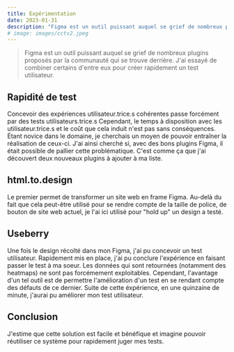 ```yaml
---
title: Expérimentation
date: 2023-01-31
description: "Figma est un outil puissant auquel se grief de nombreux plugins proposés par la communauté qui se trouve derrière. J'ai essayé de combiner certains d'entre eux pour créer rapidement un test utilisateur."
# image: images/cctv2.jpeg
---
```


> Figma est un outil puissant auquel se grief de nombreux plugins proposés par la communauté qui se trouve derrière. J'ai essayé de combiner certains d'entre eux pour créer rapidement un test utilisateur.


## Rapidité de test
Concevoir des expériences utilisateur.trice.s cohérentes passe forcément par des tests utilisateurs.trice.s Cependant, le temps à disposition avec les utilisateur.trice.s et le coût que cela induit n'est pas sans conséquences. Étant novice dans le domaine, je cherchais un moyen de pouvoir entraîner la réalisation de ceux-ci. J'ai ainsi cherché si, avec des bons plugins Figma, il était possible de pallier cette problématique. C'est comme ça que j'ai découvert deux nouveaux plugins à ajouter à ma liste.  

## html.to.design
Le premier permet de transformer un site web en frame Figma. Au-delà du fait que cela peut-être utilisé pour se rendre compte de la taille de police, de bouton de site web actuel, je l'ai ici utilisé pour "hold up" un design a testé. 

## Useberry
Une fois le design récolté dans mon Figma, j'ai pu concevoir un test utilisateur. Rapidement mis en place, j'ai pu conclure l'expérience en faisant passer le test à ma soeur. Les données qui sont retournées (notamment des heatmaps) ne sont pas forcémement exploitables. Cependant, l'avantage d'un tel outil est de permettre l'amélioration d'un test en se rendant compte des défauts de ce dernier. Suite de cette éxpérience, en une quinzaine de minute, j'aurai pu améliorer mon test utilisateur. 

## Conclusion
J'estime que cette solution est facile et bénéfique et imagine pouvoir réutiliser ce système pour rapidement juger mes tests. 

